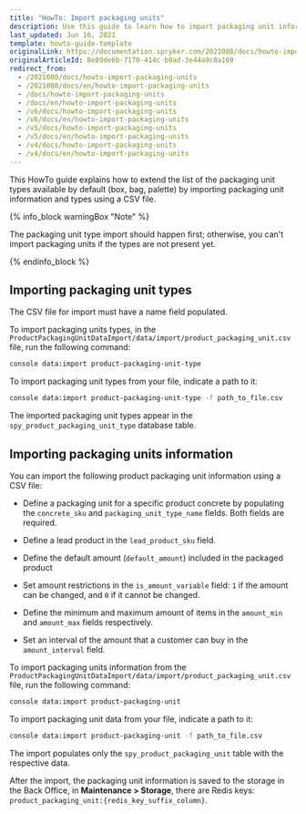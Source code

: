 ```yaml
---
title: "HowTo: Import packaging units"
description: Use this guide to learn how to import packaging unit information and its types using a CSV file.
last_updated: Jun 16, 2021
template: howto-guide-template
originalLink: https://documentation.spryker.com/2021080/docs/howto-import-packaging-units
originalArticleId: 8e89de6b-7170-414c-b0ad-3e44a9c8a169
redirect_from:
  - /2021080/docs/howto-import-packaging-units
  - /2021080/docs/en/howto-import-packaging-units
  - /docs/howto-import-packaging-units
  - /docs/en/howto-import-packaging-units
  - /v6/docs/howto-import-packaging-units
  - /v6/docs/en/howto-import-packaging-units
  - /v5/docs/howto-import-packaging-units
  - /v5/docs/en/howto-import-packaging-units
  - /v4/docs/howto-import-packaging-units
  - /v4/docs/en/howto-import-packaging-units
---
```


This HowTo guide explains how to extend the list of the packaging unit types available by default (box, bag, palette) by importing packaging unit information and types using a CSV file.

{% info_block warningBox "Note" %}

The packaging unit type import should happen first; otherwise, you can't import packaging units if the types are not present yet.

{% endinfo_block %}

## Importing packaging unit types

The CSV file for import must have a name field populated.

To import packaging units types, in the `ProductPackagingUnitDataImport/data/import/product_packaging_unit.csv` file, run the following command:

```bash
console data:import product-packaging-unit-type
```

To import packaging unit types from your file, indicate a path to it:

```bash
console data:import product-packaging-unit-type -f path_to_file.csv
```

The imported packaging unit types appear in the `spy_product_packaging_unit_type` database table.

## Importing packaging units information

You can import the following product packaging unit information using a CSV file:

* Define a packaging unit for a specific product concrete by populating the `concrete_sku` and `packaging_unit_type_name` fields.
Both fields are required.

* Define a lead product in the `lead_product_sku` field.
* Define the default amount (`default_amount`) included in the packaged product
* Set amount restrictions in the `is_amount_variable` field: `1` if the amount can be changed, and `0` if it cannot be changed.
* Define the minimum and maximum amount of items in the `amount_min` and `amount_max` fields respectively.
* Set an interval of the amount that a customer can buy in the `amount_interval` field.

To import packaging units information from the `ProductPackagingUnitDataImport/data/import/product_packaging_unit.csv` file, run the following command:

```bash
console data:import product-packaging-unit
```

To import packaging unit data from your file, indicate a path to it:

```bash
console data:import product-packaging-unit -f path_to_file.csv
```

The import populates only the `spy_product_packaging_unit` table with the respective data.

After the import, the packaging unit information is saved to the storage in the Back Office, in **Maintenance&nbsp;<span aria-label="and then">></span> Storage**, there are Redis keys: `product_packaging_unit:{redis_key_suffix_column}`.

<!-- {% info_block infoBox "Info" %}
In the current implementation each packaging unit and lead product has to define sales units. It's enough to define the default "item" as a base unit for the abstract and to define also "item" as one and only sales unit for both the leading product and all related packaging units.
{% endinfo_block %} -->
